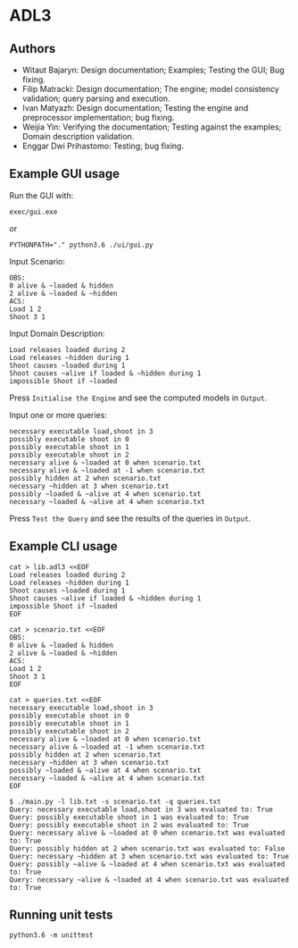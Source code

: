 # ADL3

## Authors

- Witaut Bajaryn: Design documentation; Examples; Testing the GUI; Bug fixing.
- Filip Matracki: Design documentation; The engine; model consistency validation; query parsing and execution.
- Ivan Matyazh: Design documentation; Testing the engine and preprocessor implementation; bug fixing.
- Weijia Yin: Verifying the documentation; Testing against the examples; Domain description validation.
- Enggar Dwi Prihastomo: Testing; bug fixing.

## Example GUI usage

Run the GUI with:
```
exec/gui.exe
```
or
```
PYTHONPATH="." python3.6 ./ui/gui.py
```

Input Scenario:
```
OBS:
0 alive & ~loaded & hidden
2 alive & ~loaded & ~hidden
ACS:
Load 1 2
Shoot 3 1
```

Input Domain Description:
```
Load releases loaded during 2
Load releases ~hidden during 1
Shoot causes ~loaded during 1
Shoot causes ~alive if loaded & ~hidden during 1
impossible Shoot if ~loaded
```

Press `Initialise the Engine` and see the computed models in `Output`.

Input one or more queries:
```
necessary executable load,shoot in 3
possibly executable shoot in 0
possibly executable shoot in 1
possibly executable shoot in 2
necessary alive & ~loaded at 0 when scenario.txt
necessary alive & ~loaded at -1 when scenario.txt
possibly hidden at 2 when scenario.txt
necessary ~hidden at 3 when scenario.txt
possibly ~loaded & ~alive at 4 when scenario.txt
necessary ~loaded & ~alive at 4 when scenario.txt
```

Press `Test the Query` and see the results of the queries in `Output`.

## Example CLI usage

```
cat > lib.adl3 <<EOF
Load releases loaded during 2
Load releases ~hidden during 1
Shoot causes ~loaded during 1
Shoot causes ~alive if loaded & ~hidden during 1
impossible Shoot if ~loaded
EOF

cat > scenario.txt <<EOF
OBS:
0 alive & ~loaded & hidden
2 alive & ~loaded & ~hidden
ACS:
Load 1 2
Shoot 3 1
EOF

cat > queries.txt <<EOF
necessary executable load,shoot in 3
possibly executable shoot in 0
possibly executable shoot in 1
possibly executable shoot in 2
necessary alive & ~loaded at 0 when scenario.txt
necessary alive & ~loaded at -1 when scenario.txt
possibly hidden at 2 when scenario.txt
necessary ~hidden at 3 when scenario.txt
possibly ~loaded & ~alive at 4 when scenario.txt
necessary ~loaded & ~alive at 4 when scenario.txt
EOF

$ ./main.py -l lib.txt -s scenario.txt -q queries.txt
Query: necessary executable load,shoot in 3 was evaluated to: True
Query: possibly executable shoot in 1 was evaluated to: True
Query: possibly executable shoot in 2 was evaluated to: True
Query: necessary alive & ~loaded at 0 when scenario.txt was evaluated to: True
Query: possibly hidden at 2 when scenario.txt was evaluated to: False
Query: necessary ~hidden at 3 when scenario.txt was evaluated to: True
Query: possibly ~alive & ~loaded at 4 when scenario.txt was evaluated to: True
Query: necessary ~alive & ~loaded at 4 when scenario.txt was evaluated to: True
```

## Running unit tests

```
python3.6 -m unittest
```

